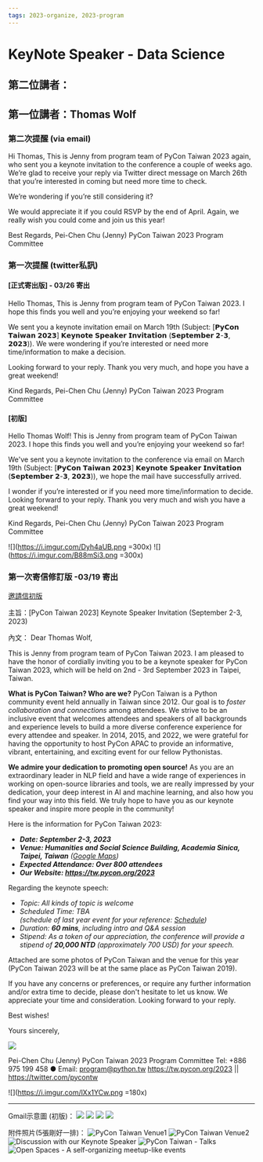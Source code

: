 ```yaml
---
tags: 2023-organize, 2023-program
---
```


# KeyNote Speaker - Data Science
## 第二位講者：

## 第一位講者：Thomas Wolf
### 第二次提醒 (via email)
Hi Thomas,
This is Jenny from program team of PyCon Taiwan 2023 again, who sent you a keynote invitation to the conference a couple of weeks ago.
We’re glad to receive your reply via Twitter direct message on March 26th that you’re interested in coming but need more time to check.

We’re wondering if you’re still considering it?

We would appreciate it if you could RSVP by the end of April. Again, we really wish you could come and join us this year!

Best Regards,
Pei-Chen Chu (Jenny)
PyCon Taiwan 2023 Program Committee


### 第一次提醒 (twitter私訊)

#### [正式寄出版] - 03/26 寄出
Hello Thomas, This is Jenny from program team of PyCon Taiwan 2023. I hope this finds you well and you’re enjoying your weekend so far!

We sent you a keynote invitation email on March 19th (Subject: [𝗣𝘆𝗖𝗼𝗻 𝗧𝗮𝗶𝘄𝗮𝗻 𝟮𝟬𝟮𝟯] 𝗞𝗲𝘆𝗻𝗼𝘁𝗲 𝗦𝗽𝗲𝗮𝗸𝗲𝗿 𝗜𝗻𝘃𝗶𝘁𝗮𝘁𝗶𝗼𝗻 (𝗦𝗲𝗽𝘁𝗲𝗺𝗯𝗲𝗿 𝟮-𝟯, 𝟮𝟬𝟮𝟯)). We were wondering if you’re interested or need more time/information to make a decision. 

Looking forward to your reply. Thank you very much, and hope you have a great weekend!

Kind Regards,
Pei-Chen Chu (Jenny)
PyCon Taiwan 2023 Program Committee

#### [初版]
Hello Thomas Wolf! This is Jenny from program team of PyCon Taiwan 2023. I hope this finds you well and you’re enjoying your weekend so far!  

We've sent you a keynote invitation to the conference via email on March 19th (Subject: [𝗣𝘆𝗖𝗼𝗻 𝗧𝗮𝗶𝘄𝗮𝗻 𝟮𝟬𝟮𝟯] 𝗞𝗲𝘆𝗻𝗼𝘁𝗲 𝗦𝗽𝗲𝗮𝗸𝗲𝗿 𝗜𝗻𝘃𝗶𝘁𝗮𝘁𝗶𝗼𝗻 (𝗦𝗲𝗽𝘁𝗲𝗺𝗯𝗲𝗿 𝟮-𝟯, 𝟮𝟬𝟮𝟯)), we hope the mail have successfully arrived.

I wonder if you’re interested or if you need more time/information to decide. Looking forward to your reply. Thank you very much and wish you have a great weekend!

Kind Regards,
Pei-Chen Chu (Jenny)
PyCon Taiwan 2023 Program Committee

![](https://i.imgur.com/Dyh4aUB.png =300x)
![](https://i.imgur.com/B88mSi3.png =300x)


### 第一次寄信修訂版 -03/19 寄出
[邀請信初版](https://hackmd.io/tAy2iTuGSVuLLlcVvRuGag?both)

主旨：[PyCon Taiwan 2023] Keynote Speaker Invitation (September 2-3, 2023)

內文：
Dear Thomas Wolf,

This is Jenny from program team of PyCon Taiwan 2023. I am pleased to have the honor of cordially inviting you to be a keynote speaker for PyCon Taiwan 2023, which will be held on 2nd - 3rd September 2023 in Taipei, Taiwan. 

**What is PyCon Taiwan? Who are we?**
PyCon Taiwan is a Python community event held annually in Taiwan since 2012. Our goal is to *foster collaboration and connections* among attendees. We strive to be an inclusive event that welcomes attendees and speakers of all backgrounds and experience levels to build a more diverse conference experience for every attendee and speaker. In 2014, 2015, and 2022, we were grateful for having the opportunity to host PyCon APAC to provide an informative, vibrant, entertaining, and exciting event for our fellow Pythonistas.

**We admire your dedication to promoting open source!**
As you are an extraordinary leader in NLP field and have a wide range of experiences in working on open-source libraries and tools, we are really impressed by your dedication, your deep interest in AI and machine learning, and also how you find your way into this field. We truly hope to have you as our keynote speaker and inspire more people in the community!

Here is the information for PyCon Taiwan 2023:
* ***Date: September 2-3, 2023***
* ***Venue: Humanities and Social Science Building, Academia Sinica, Taipei, Taiwan*** *([Google Maps](https://maps.app.goo.gl/U6demzfP1633qGiU6?gst=ic))*
* ***Expected Attendance: Over 800 attendees***
* ***Our Website: https://tw.pycon.org/2023***

Regarding the keynote speech:
* *Topic: All kinds of topic is welcome*
* *Scheduled Time: TBA <br>(schedule of last year event for your reference: [Schedule](https://tw.pycon.org/2022/en-us/conference/schedule))*
* *Duration: **60 mins**, including intro and Q&A session*
* *Stipend: As a token of our appreciation, the conference will provide a stipend of **20,000 NTD** (approximately 700 USD) for your speech.* 

Attached are some photos of PyCon Taiwan and the venue for this year (PyCon Taiwan 2023 will be at the same place as PyCon Taiwan 2019). 

If you have any concerns or preferences, or require any further information and/or extra time to decide, please don't hesitate to let us know. We appreciate your time and consideration. Looking forward to your reply.

Best wishes!

Yours sincerely,

![](https://i.imgur.com/UqUX87y.png)


Pei-Chen Chu (Jenny)
PyCon Taiwan 2023 Program Committee
Tel: +886 975 199 458 ● Email: program@python.tw
https://tw.pycon.org/2023 || https://twitter.com/pycontw

![](https://i.imgur.com/lXx1YCw.png =180x)

---
Gmail示意圖 (初版)：
![](https://i.imgur.com/8nyIC1y.png)
![](https://i.imgur.com/6r97nib.png)
![](https://i.imgur.com/4ceADA1.png)
![](https://i.imgur.com/LJkknUD.png)


附件照片(5張剛好一排)：
![PyCon Taiwan Venue1](https://i.imgur.com/Wv5FoGt.jpg)
![PyCon Taiwan Venue2](https://i.imgur.com/iD0J8tJ.jpg)
![Discussion with our Keynote Speaker](https://i.imgur.com/CueqQXu.jpg)
![PyCon Taiwan - Talks](https://i.imgur.com/VIfJD7M.jpg)
![Open Spaces - A self-organizing meetup-like events](https://i.imgur.com/9cinddk.jpg)